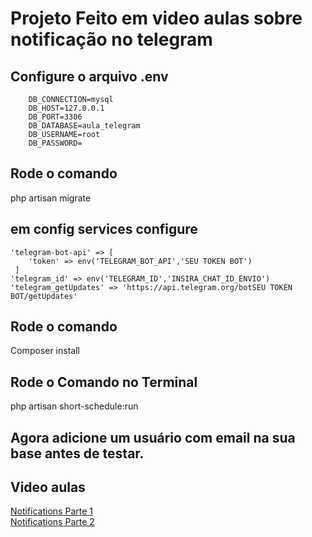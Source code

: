 <h1>Projeto Feito em video aulas sobre notificação no telegram</h1>

## Configure o arquivo .env

        DB_CONNECTION=mysql
        DB_HOST=127.0.0.1
        DB_PORT=3306
        DB_DATABASE=aula_telegram
        DB_USERNAME=root
        DB_PASSWORD=

## Rode o comando 
php artisan migrate


## em config services configure

    'telegram-bot-api' => [
        'token' => env('TELEGRAM_BOT_API','SEU TOKEN BOT')
     ]
    'telegram_id' => env('TELEGRAM_ID','INSIRA_CHAT_ID_ENVIO')
    'telegram_getUpdates' => 'https://api.telegram.org/botSEU TOKEN BOT/getUpdates'

## Rode o comando 

Composer install

## Rode o Comando no Terminal

 php artisan short-schedule:run

## Agora adicione um usuário com email na sua base antes de testar. 

## Video aulas 

<a href="https://www.youtube.com/watch?v=p1D4FkFyoFA"> Notifications Parte 1 </a>
<br>
<a href="https://www.youtube.com/watch?v=Uy7nyr5b6DM"> Notifications Parte 2 </a>



  